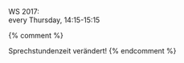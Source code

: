 
WS 2017: <br />every Thursday, 14:15-15:15<br />


{% comment %}

<span class ="attention">Sprechstundenzeit verändert!</span>
{% endcomment %}
